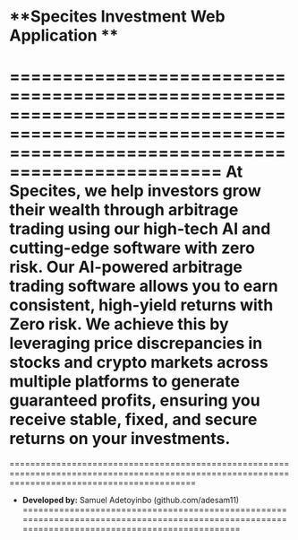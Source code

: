 # **Specites Investment Web Application **

======================================================================================================================================================
At Specites, we help investors grow their wealth through arbitrage trading using our high-tech AI and cutting-edge software with zero risk. Our AI-powered arbitrage trading software allows you to earn consistent, high-yield returns with Zero risk. We achieve this by leveraging price discrepancies in stocks and crypto markets across multiple platforms to generate guaranteed profits, ensuring you receive stable, fixed, and secure returns on your investments.
======================================================================================================================================================

================================================================================================================================================
- **Developed by:** Samuel Adetoyinbo (github.com/adesam11)
================================================================================================================================================


